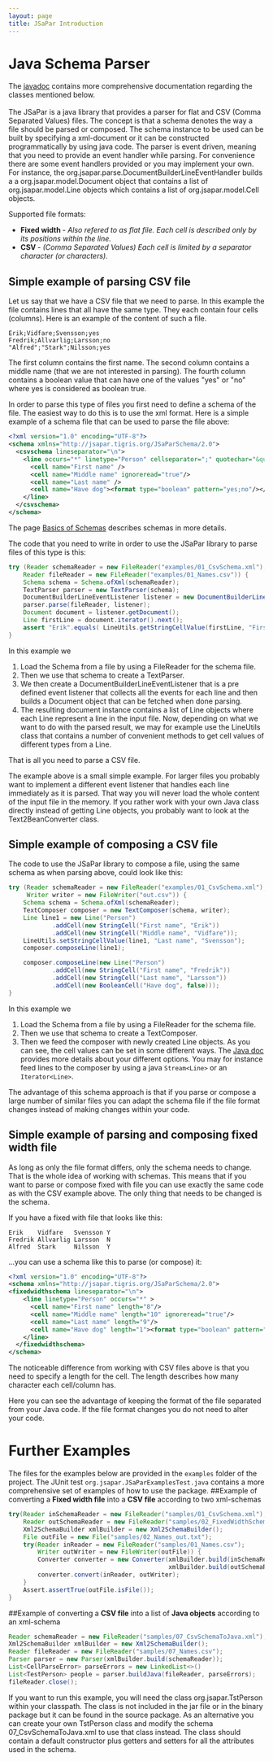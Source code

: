 ```yaml
---
layout: page
title: JSaPar Introduction
--- 
```

# Java Schema Parser
The <a href="api/index.html">javadoc</a> contains more comprehensive documentation regarding the classes mentioned below. <br/><br/>
The JSaPar is a java library that provides a parser for flat and CSV (Comma Separated Values) files.
The concept is that a schema denotes the way a file should be parsed or composed. The schema instance to be used can be built by specifying a xml-document or it can be constructed programmatically by using java code.
The parser is event driven, meaning that you need to provide an event handler while parsing. For convenience there are some
event handlers provided or you may implement your own. For instance, the org.jsapar.parse.DocumentBuilderLineEventHandler
builds a  a org.jsapar.model.Document object that contains a list of org.jsapar.model.Line objects which contains a list
of org.jsapar.model.Cell objects.

Supported file formats:
* <b>Fixed width </b><i>- Also refered to as flat file. Each cell is described only by its positions within the line. </i>
* <b>CSV </b><i>- (Comma Separated Values) Each cell is limited by a separator character (or characters).</i>

## Simple example of parsing CSV file
Let us say that we have a CSV file that we need to parse. In this example the file contains lines that all have the same type. They each contain four cells (columns). Here is an example of the content of such a file.

```csv
Erik;Vidfare;Svensson;yes
Fredrik;Allvarlig;Larsson;no
"Alfred";"Stark";Nilsson;yes
```
The first column contains the first name. The second column contains a middle name (that we are not interested in parsing). The fourth column contains a boolean value that can have one of the values "yes" or "no" where yes is considered as boolean true.

In order to parse this type of files you first need to define a schema of the file. The easiest way to do this is to use the xml format. Here is a simple example of a schema file that can be used to parse the file above:
```xml
<?xml version="1.0" encoding="UTF-8"?>
<schema xmlns="http://jsapar.tigris.org/JSaParSchema/2.0">
  <csvschema lineseparator="\n">
    <line occurs="*" linetype="Person" cellseparator=";" quotechar="&quot;">
      <cell name="First name" />
      <cell name="Middle name" ignoreread="true"/>
      <cell name="Last name" />
      <cell name="Have dog"><format type="boolean" pattern="yes;no"/></cell>
    </line>
  </csvschema>
</schema>
```
The page [Basics of Schemas](basics_schema) describes schemas in more details. 

The code that you need to write in order to use the JSaPar library to parse files of this type is this:
```java
try (Reader schemaReader = new FileReader("examples/01_CsvSchema.xml");
    Reader fileReader = new FileReader("examples/01_Names.csv")) {
    Schema schema = Schema.ofXml(schemaReader);
    TextParser parser = new TextParser(schema);
    DocumentBuilderLineEventListener listener = new DocumentBuilderLineEventListener();
    parser.parse(fileReader, listener);
    Document document = listener.getDocument();
    Line firstLine = document.iterator().next();
    assert "Erik".equals( LineUtils.getStringCellValue(firstLine, "First name")) );
}
```
In this example we
1. Load the Schema from a file by using a FileReader for the schema file.
1. Then we use that schema to create a TextParser.
1. We then create a DocumentBuilderLineEventListener that is a pre defined event listener that collects all
the events for each line and then builds a Document object that can be fetched when done parsing.
1. The resulting document
instance contains a list of Line objects where each Line represent a line in the input file. Now, depending on what we want to do
with the parsed result, we may for example use the LineUtils class that contains a number of convenient methods to get cell
values of different types from a Line.

That is all you need to parse a CSV file.

The example above is a small simple example. For larger files you probably want to implement a different event listener
that handles each line immediately as it is parsed. That way you will never load the whole content of the input file in the memory.
If you rather work with your own Java class directly instead of getting Line objects, you probably want to look at the Text2BeanConverter class.

## Simple example of composing a CSV file
The code to use the JSaPar library to compose a file, using the same schema as when parsing above, could look like this:
```java
try (Reader schemaReader = new FileReader("examples/01_CsvSchema.xml");
     Writer writer = new FileWriter("out.csv")) {
    Schema schema = Schema.ofXml(schemaReader);
    TextComposer composer = new TextComposer(schema, writer);
    Line line1 = new Line("Person")
            .addCell(new StringCell("First name", "Erik"))
            .addCell(new StringCell("Middle name", "Vidfare"));
    LineUtils.setStringCellValue(line1, "Last name", "Svensson");
    composer.composeLine(line1);

    composer.composeLine(new Line("Person")
            .addCell(new StringCell("First name", "Fredrik"))
            .addCell(new StringCell("Last name", "Larsson"))
            .addCell(new BooleanCell("Have dog", false)));
}
```
In this example we
1. Load the Schema from a file by using a FileReader for the schema file.
1. Then we use that schema to create a TextComposer.
1. Then we feed the composer with newly created Line objects. As you can see, the cell values can be set in some 
different ways. The [Java doc](api) provides more details about your different options. You may for instance feed lines 
to the composer by using a java `Stream<Line>` or an `Iterator<Line>`. 

The advantage of this schema approach is that if you parse or compose a large number of similar files you can adapt the 
schema file if the file format changes instead of making changes within your code.

## Simple example of parsing and composing fixed width file
As long as only the file format differs, only the schema needs to change. That is the whole idea of working with schemas.
This means that if you want to parse or compose fixed with file you can use exactly the same code as with the CSV example 
above. The only thing that needs to be changed is the schema.

If you have a fixed with file that looks like this:
```text
Erik    Vidfare   Svensson Y
Fredrik Allvarlig Larsson  N
Alfred  Stark     Nilsson  Y
```
...you can use a schema like this to parse (or compose) it:
```xml
<?xml version="1.0" encoding="UTF-8"?>
<schema xmlns="http://jsapar.tigris.org/JSaParSchema/2.0">
<fixedwidthschema lineseparator="\n">
    <line linetype="Person" occurs="*" >
      <cell name="First name" length="8"/>
      <cell name="Middle name" length="10" ignoreread="true"/>
      <cell name="Last name" length="9"/>
      <cell name="Have dog" length="1"><format type="boolean" pattern="Y;N"/></cell>
    </line>
  </fixedwidthschema>
</schema>
``` 
The noticeable difference from working with CSV files above is that you need to specify a length for the cell. The length 
describes how many character each cell/column has.

Here you can see the advantage of keeping the format of the file separated from your Java code. If the file format 
changes you do not need to alter your code.

# Further Examples
The files for the examples below are provided in the <code>examples</code> folder of the project. The JUnit test <code>org.jsapar.JSaParExamplesTest.java</code>
contains a more comprehensive set of examples of how to use the package.
##Example of converting a <b>Fixed width file</b> into a <b>CSV file</b> according to two xml-schemas
```java
try(Reader inSchemaReader = new FileReader("samples/01_CsvSchema.xml");
    Reader outSchemaReader = new FileReader("samples/02_FixedWidthSchema.xml")) {
    Xml2SchemaBuilder xmlBuilder = new Xml2SchemaBuilder();
    File outFile = new File("samples/02_Names_out.txt");
    try(Reader inReader = new FileReader("samples/01_Names.csv");
        Writer outWriter = new FileWriter(outFile)) {
        Converter converter = new Converter(xmlBuilder.build(inSchemaReader),
                                            xmlBuilder.build(outSchemaReader));
        converter.convert(inReader, outWriter);
    }
    Assert.assertTrue(outFile.isFile());
}
```
##Example of converting a <b>CSV file</b> into a list of <b>Java objects</b> according to an xml-schema
```java
Reader schemaReader = new FileReader("samples/07_CsvSchemaToJava.xml");
Xml2SchemaBuilder xmlBuilder = new Xml2SchemaBuilder();
Reader fileReader = new FileReader("samples/07_Names.csv");
Parser parser = new Parser(xmlBuilder.build(schemaReader));
List<CellParseError> parseErrors = new LinkedList<>()
List<TestPerson> people = parser.buildJava(fileReader, parseErrors);
fileReader.close();
```
If you want to run this example, you will need the class org.jsapar.TstPerson within your classpath. 
The class is not included in the jar file or in the binary package but it can be found in the source package. 
As an alternative you can create your own TstPerson class and modify the schema 07_CsvSchemaToJava.xml to use that class instead. 
The class should contain a default constructor plus getters and setters for all the attributes used in the schema.
